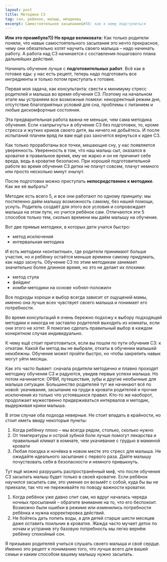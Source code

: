 ```yaml
---
layout: post
title: Методики СЗ
tag: сон, ребенок, малыш, младенец
excerpt: Самостоятельное засыпание&#58; как к нему подступиться
---
```


**Или это преамбула?)) Но вроде великовата:** Как только родители поняли, что навык самостоятельного засыпания это нечто прекрасное, чему они обязательно хотят научить своего малыша – надо начинать работу. А работа над СЗ начинается с составления пошагового плана дальнейших действий.

Начинать обучение лучше с **подготовительных работ**. Всё как в готовке еды: у нас есть рецепт, теперь надо подготовить все ингредиенты и только потом приступать к готовке.

Первая моя задача, как консультанта: свести к минимуму стресс родителей и малыша во время обучения СЗ. Поэтому на начальном этапе мы устраняем все возможные помехи: некорректный режим дня, отсутствие благоприятных условий для сна, проблемы с питанием и любые дискомфортные состояния. 

Эта предварительная работа важна не меньше, чем сама методика обучения. Если «запрыгнуть» в обучение СЗ без подготовки, то, кроме стресса и жутких криков своего дитя, вы ничего не добьётесь. И после испытаний плачем вряд ли вам ещё раз захочется вернуться к идее СЗ.

Как только проработаны все точки, мешающие сну, у нас появляется уверенность. Уверенность в том, что наш малыш сыт, оказался в кроватке в правильное время, ему не жарко и он не причинит себе вреда, ведь в кроватке безопасно. При хорошей подготовительной работе во время обучения СЗ детки не плачут совсем, плачут немного или просто несколько минут хнычут. 

После подготовки можно приступать **непосредственно к методике**. Как же её выбрать? 

Методик есть всего 5, и все они работают по одному принципу: мы постепенно даём малышу возможность самому, без нашей помощи, уснуть. Родитель создаёт для этого все условия и сопровождает малыша на этом пути, но учится ребёнок сам.  Отличаются эти 5 способов только тем, сколько времени мы даём малышу на обучение.

Вот две прямые методики, в которых дети учатся быстро: 

- метод исключения
- интервальная методика

И есть методики «контактные», где родители принимают больше участия, но и ребёнку остаётся меньше времени самому придумать, как надо заснуть. Обучение СЗ по этим методикам занимает значительно более длинное время, но это не делает их плохими:

- метод стула
- фейдинг
- комби-методики на основе «обнял-положил»

Все подходы хороши и выбор всегда зависит от ощущений мамы, именно она лучше всех чувствует своего малыша и понимает его потребности. 

Во время консультаций я очень бережно подхожу к выбору подходящей методики и никогда не заставлю родителей выходить из комнаты, если они этого не хотят. Я помогаю сделать правильный выбор в каждом конкретном случае индивидуально.

К чему ещё стоит приготовиться, если вы пошли по пути обучения СЗ: к откатам. Какой бы метод вы не выбрали, откаты в обучении малышей неизбежны. Обучение может пройти быстро, но чтобы закрепить навык могут уйти месяцы. 

Как это часто бывает: сначала родители методично и плавно проходят методику обучения СЗ и радуются, увидев первые успехи малыша. Но потом начинается: ОРВИ, путешествия, зубы и другие необычные для малыша ситуации. Большинство родителей тут же начинают всё по новой: укачивания,  засыпание на груди в кровати родителей и прочие исключения из только что устоявшихся правил. Кто-то же наоборот, продолжает мужественно придерживаться интервалов и методик, выдерживая крики малыша.

В этом случае оба подхода неверные. Не стоит впадать в крайности, но стоит иметь ввиду некоторые пункты:

1) Когда ребёнку плохо – мы всегда рядом, столько, сколько нужно
2) От температуры и острой зубной боли лучше помогут лекарства и правильный климат в комнате, чем укачивание с грудью в маминой кровати
3) Любая поездка и ночёвка в новом месте это стресс для малыша. Не ожидайте идеального засыпания с первого раза. Дайте малышу почуствовать себя в безопасности и немного привыкнуть. 

Тут ещё можно разрушить распространённый миф, что после обучения СЗ засыпать малыш будет только в своей кроватке. Если ребёнок научился засыпать сам, это умение он возьмёт с собой,  куда бы вы не приехали, так что не переживайте по поводу важности кроватки.

1) Когда ребёнок уже давно спит сам, но вдруг началась череда ночных просыпаний – обратите внимание на то, что его беспокоит. Возможно были ошибки в режиме или изменились потребности ребёнка и нужна корректировка действий.
2) Не бойтесь дать попить воды, а для детей старше шести месяцев даже оставить поильник  в кроватке. Жажда часто мучает деток по ночам и устранив эту базовую потребность мы легко вернём ребёнку спокойный сон. 

Я призываю родителей учиться слушать своего малыша и своё сердце. Именно это рецепт к пониманию того, что лучше всего для вашей семьи и каким способом вашему малышу нужно засыпать. 

